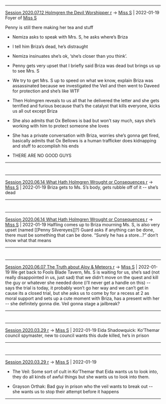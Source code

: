 

#
---

[Session 2020.07.12 Holmgren the Devil Worshipper r](TheWik-main/sessions/notes_matteo_brianedit/Session%202020.07.12%20Holmgren%20the%20Devil%20Worshipper%20r.md) -> [Miss S](Miss%20S.md) | 2022-01-19
Foyer of [Miss S](Miss%20S.md)

Penny is still there making her tea and stuff

-   Nemiza asks to speak with Mrs. S, he asks where’s Briza
    
-   I tell him Briza’s dead, he’s distraught
    
-   Nemiza insinuates she’s ok, ‘she’s closer than you think’.
    
-   Penny gets very upset that I briefly said Briza was dead but brings us up to see Mrs. S
    
-   We try to get Mrs. S up to speed on what we know, explain Briza was assassinated because we investigated the Veil and then went to Daveed for protection and she’s like WTF
    
-   Then Holmgren reveals to us all that he delivered the letter and she gets terrified and furious because that’s the catalyst that kills everyone, kicks us all out except Briza
    
-   She also admits that Ox Bellows is bad but won’t say much, says she’s working with him to protect someone she loves
    
-   She has a private conversation with Briza, worries she’s gonna get fired, basically admits that Ox Bellows is a human trafficker does kidnapping and stuff to accomplish his ends
    
-   THERE ARE NO GOOD GUYS

---


#
---

[Session 2020.06.14 What Hath Holmgren Wrought or Consequences r](TheWik-main/sessions/notes_matteo_brianedit/Session%202020.06.14%20What%20Hath%20Holmgren%20Wrought%20or%20Consequences%20r.md) -> [Miss S](Miss%20S.md) | 2022-01-19
Briza gets to Ms. S’s body, gets rubble off of it -- she’s dead

---


#
---

[Session 2020.06.14 What Hath Holmgren Wrought or Consequences r](TheWik-main/sessions/notes_matteo_brianedit/Session%202020.06.14%20What%20Hath%20Holmgren%20Wrought%20or%20Consequences%20r.md) -> [Miss S](Miss%20S.md) | 2022-01-19
Halfling comes up to Briza mourning Ms. S, is also very upset (named [[Penny Silvereyes]]?) Guard asks if anything can be done, there must be something that can be done. “Surely he has a store…?” don’t know what that means

---


#
---

[Session 2020.06.07 The Truth about Aloy & Meteors r](TheWik-main/sessions/notes_matteo_brianedit/Session%202020.06.07%20The%20Truth%20about%20Aloy%20&%20Meteors%20r.md) -> [Miss S](Miss%20S.md) | 2022-01-19
We get back to Fools Blade Tavern, Ms. S is waiting for us, she’s sad (not really disappointed in us, just sad) that we didn’t move on the quest and kill the guy or whatever she needed done (i’ll never get a handle on this) -- says the trial is today, it probably won’t go her way and we can’t get in cause its a closed trial, but she asks us to come by for a recess at 2 as moral support and sets up a cute moment with Briza, has a present with her -- she definitely gonna die. Veil gonna stage a jailbreak?

---


#
---

[Session 2020.03.29 r](TheWik-main/sessions/notes_matteo_brianedit/Session%202020.03.29%20r.md) -> [Miss S](Miss%20S.md) | 2022-01-19
Eida Shadowquick: Ko’Themar council spymaster, new to council wants this dude killed, he’s in prison

---


#
---

[Session 2020.03.29 r](TheWik-main/sessions/notes_matteo_brianedit/Session%202020.03.29%20r.md) -> [Miss S](Miss%20S.md) | 2022-01-19
-   The Veil: Some sort of cult in Ko’Themar that Eida wants us to look into, they do all kinds of awful things but she wants us to look into them.
    
-   Grayson Orthak: Bad guy in prison who the veil wants to break out -- she wants us to stop their attempt before it happens

---
